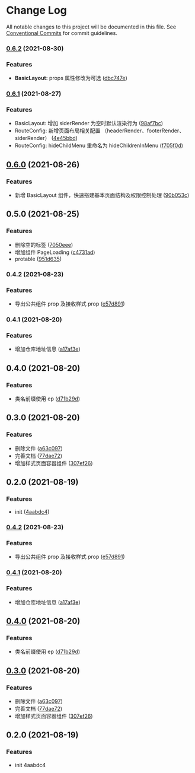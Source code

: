 # Change Log

All notable changes to this project will be documented in this file. See [Conventional Commits](https://conventionalcommits.org) for commit guidelines.

### [0.6.2](https://github.com/epeejs/react-components/compare/@epeejs/pro-layout@0.5.0...@epeejs/pro-layout@0.6.2) (2021-08-30)

### Features

- **BasicLayout:** props 属性修改为可选 ([dbc747e](https://github.com/epeejs/react-components/commit/dbc747efee038ba3b5e81981429a7e324406c91a))

### [0.6.1](https://github.com/vip-frondend/react-components/compare/@epeejs/pro-layout@0.5.0...@epeejs/pro-layout@0.6.1) (2021-08-27)

### Features

- BasicLayout: 增加 siderRender 为空时默认渲染行为 ([98af7bc](https://github.com/vip-frondend/react-components/commit/98af7bc928943303a581403344f6ae27d1de7d3a))
- RouteConfig: 新增页面布局相关配置 （headerRender、footerRender、siderRender） ([4e45bbd](https://github.com/vip-frondend/react-components/commit/4e45bbdc29233f3cef889155cafd562b78349bce))
- RouteConfig: hideChildMenu 重命名为 hideChildrenInMenu ([f705f0d](https://github.com/vip-frondend/react-components/commit/f705f0d03ba7c7f1c8b803afe8267d6783f15ca0))

## [0.6.0](https://github.com/vip-frondend/react-components/compare/@epeejs/pro-layout@0.5.0...@epeejs/pro-layout@0.6.0) (2021-08-26)

### Features

- 新增 BasicLayout 组件，快速搭建基本页面结构及权限控制处理 ([90b053c](https://github.com/vip-frondend/react-components/commit/90b053cc16e9fed3c9309c2b89ffae20a423bb8b))

## 0.5.0 (2021-08-25)

### Features

- 删除空的标签 ([7050eee](https://github.com/vip-frondend/react-components/commit/7050eee6bd414cf0d2280ca39526c74ce2d13d17))
- 增加组件 PageLoading ([c4731ad](https://github.com/vip-frondend/react-components/commit/c4731adb77f9b37f3b3cc45939d4fcd7d20e6bef))
- protable ([951d635](https://github.com/vip-frondend/react-components/commit/951d6353d7ef2b432d7042b46d22411f5fc87c80))

### 0.4.2 (2021-08-23)

### Features

- 导出公共组件 prop 及接收样式 prop ([e57d891](https://github.com/vip-frondend/react-components/commit/e57d89127a956dee2574e85e2928a06480eb144a))

### 0.4.1 (2021-08-20)

### Features

- 增加仓库地址信息 ([a17af3e](https://github.com/vip-frondend/react-components/commit/a17af3e313a23fce10e1e8edbb20b24d31670cfd))

## 0.4.0 (2021-08-20)

### Features

- 类名前缀使用 ep ([d71b29d](https://github.com/vip-frondend/react-components/commit/d71b29d099c41af70af007be96b86f2b30ad2843))

## 0.3.0 (2021-08-20)

### Features

- 删除文件 ([a63c097](https://github.com/vip-frondend/react-components/commit/a63c09721c346b5646b19b54c7a0bfd7cc8653a9))
- 完善文档 ([77dae72](https://github.com/vip-frondend/react-components/commit/77dae721a2b5383828112ad3559718c4ccc4eaaf))
- 增加样式页面容器组件 ([307ef26](https://github.com/vip-frondend/react-components/commit/307ef260e4648667aebe617911966401132fbf4a))

## 0.2.0 (2021-08-19)

### Features

- init ([4aabdc4](https://github.com/vip-frondend/react-components/commit/4aabdc4521fffd530ff4d5f7b47ec7b71ee962d7))

### [0.4.2](https://github.com/vip-frondend/react-components/compare/v0.4.1...v0.4.2) (2021-08-23)

### Features

- 导出公共组件 prop 及接收样式 prop ([e57d891](https://github.com/vip-frondend/react-components/commit/e57d89127a956dee2574e85e2928a06480eb144a))

### [0.4.1](https://github.com/vip-frondend/react-components/compare/v0.4.0...v0.4.1) (2021-08-20)

### Features

- 增加仓库地址信息 ([a17af3e](https://github.com/vip-frondend/react-components/commit/a17af3e313a23fce10e1e8edbb20b24d31670cfd))

## [0.4.0](https://github.com/vip-frondend/epeejs/compare/v0.3.0...v0.4.0) (2021-08-20)

### Features

- 类名前缀使用 ep ([d71b29d](https://github.com/vip-frondend/epeejs/commit/d71b29d099c41af70af007be96b86f2b30ad2843))

## [0.3.0](https://github.com/vip-frondend/epeejs/compare/v0.2.0...v0.3.0) (2021-08-20)

### Features

- 删除文件 ([a63c097](https://github.com/vip-frondend/epeejs/commit/a63c09721c346b5646b19b54c7a0bfd7cc8653a9))
- 完善文档 ([77dae72](https://github.com/vip-frondend/epeejs/commit/77dae721a2b5383828112ad3559718c4ccc4eaaf))
- 增加样式页面容器组件 ([307ef26](https://github.com/vip-frondend/epeejs/commit/307ef260e4648667aebe617911966401132fbf4a))

## 0.2.0 (2021-08-19)

### Features

- init 4aabdc4
